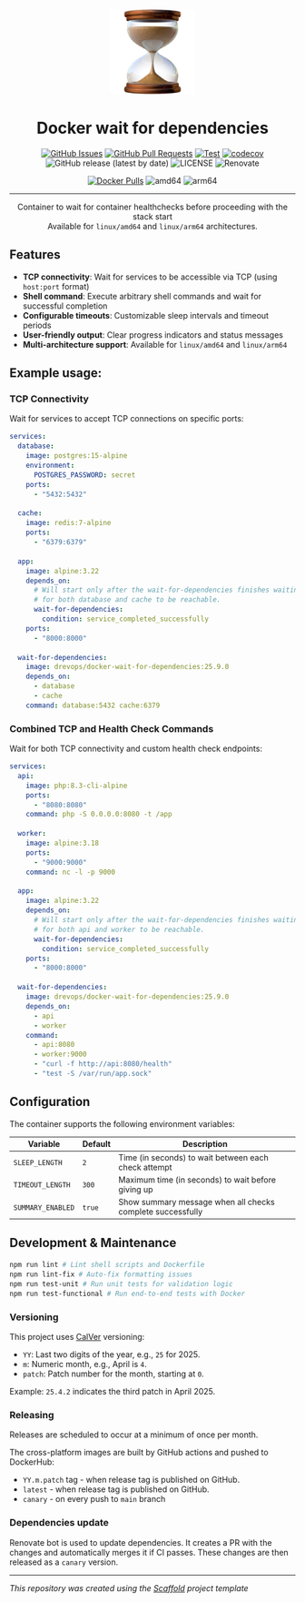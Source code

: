 <p align="center">
  <a href="" rel="noopener">
  <img width=150px height=150px src="logo.png" alt="Wait for dependencies logo"></a>
</p>

<h1 align="center">Docker wait for dependencies</h1>

<div align="center">

[![GitHub Issues](https://img.shields.io/github/issues/DrevOps/docker-wait-for-dependencies.svg)](https://github.com/DrevOps/docker-wait-for-dependencies/issues)
[![GitHub Pull Requests](https://img.shields.io/github/issues-pr/DrevOps/docker-wait-for-dependencies.svg)](https://github.com/DrevOps/docker-wait-for-dependencies/pulls)
[![Test](https://github.com/drevops/docker-wait-for-dependencies/actions/workflows/test.yml/badge.svg)](https://github.com/drevops/docker-wait-for-dependencies/actions/workflows/test.yml)
[![codecov](https://codecov.io/gh/drevops/docker-wait-for-dependencies/graph/badge.svg?token=BZK6852630)](https://codecov.io/gh/drevops/docker-wait-for-dependencies)
![GitHub release (latest by date)](https://img.shields.io/github/v/release/DrevOps/docker-wait-for-dependencies)
![LICENSE](https://img.shields.io/github/license/DrevOps/docker-wait-for-dependencies)
![Renovate](https://img.shields.io/badge/renovate-enabled-green?logo=renovatebot)

[![Docker Pulls](https://img.shields.io/docker/pulls/drevops/docker-wait-for-dependencies?logo=docker)](https://hub.docker.com/r/drevops/docker-wait-for-dependencies)
![amd64](https://img.shields.io/badge/arch-linux%2Famd64-brightgreen)
![arm64](https://img.shields.io/badge/arch-linux%2Farm64-brightgreen)

</div>

---

<p align="center">
  Container to wait for container healthchecks before proceeding with the stack start
  <br>
  Available for <code>linux/amd64</code> and <code>linux/arm64</code> architectures.
  <br>
</p>

## Features

- **TCP connectivity**: Wait for services to be accessible via TCP (using
  `host:port` format)
- **Shell command**: Execute arbitrary shell commands and wait for successful
  completion
- **Configurable timeouts**: Customizable sleep intervals and timeout periods
- **User-friendly output**: Clear progress indicators and status messages
- **Multi-architecture support**: Available for `linux/amd64` and `linux/arm64`

## Example usage:

### TCP Connectivity

Wait for services to accept TCP connections on specific ports:

```yaml
services:
  database:
    image: postgres:15-alpine
    environment:
      POSTGRES_PASSWORD: secret
    ports:
      - "5432:5432"

  cache:
    image: redis:7-alpine
    ports:
      - "6379:6379"

  app:
    image: alpine:3.22
    depends_on:
      # Will start only after the wait-for-dependencies finishes waiting
      # for both database and cache to be reachable.
      wait-for-dependencies:
        condition: service_completed_successfully
    ports:
      - "8000:8000"

  wait-for-dependencies:
    image: drevops/docker-wait-for-dependencies:25.9.0
    depends_on:
      - database
      - cache
    command: database:5432 cache:6379
```

### Combined TCP and Health Check Commands

Wait for both TCP connectivity and custom health check endpoints:

```yaml
services:
  api:
    image: php:8.3-cli-alpine
    ports:
      - "8080:8080"
    command: php -S 0.0.0.0:8080 -t /app

  worker:
    image: alpine:3.18
    ports:
      - "9000:9000"
    command: nc -l -p 9000

  app:
    image: alpine:3.22
    depends_on:
      # Will start only after the wait-for-dependencies finishes waiting
      # for both api and worker to be reachable.
      wait-for-dependencies:
        condition: service_completed_successfully
    ports:
      - "8000:8000"

  wait-for-dependencies:
    image: drevops/docker-wait-for-dependencies:25.9.0
    depends_on:
      - api
      - worker
    command:
      - api:8080
      - worker:9000
      - "curl -f http://api:8080/health"
      - "test -S /var/run/app.sock"
```

## Configuration

The container supports the following environment variables:

| Variable          | Default | Description                                                |
|-------------------|---------|------------------------------------------------------------|
| `SLEEP_LENGTH`    | `2`     | Time (in seconds) to wait between each check attempt       |
| `TIMEOUT_LENGTH`  | `300`   | Maximum time (in seconds) to wait before giving up         |
| `SUMMARY_ENABLED` | `true`  | Show summary message when all checks complete successfully |

## Development & Maintenance

```bash
npm run lint # Lint shell scripts and Dockerfile
npm run lint-fix # Auto-fix formatting issues
npm run test-unit # Run unit tests for validation logic
npm run test-functional # Run end-to-end tests with Docker
```

### Versioning

This project uses [CalVer](https://calver.org/) versioning:

- `YY`: Last two digits of the year, e.g., `25` for 2025.
- `m`: Numeric month, e.g., April is `4`.
- `patch`: Patch number for the month, starting at `0`.

Example: `25.4.2` indicates the third patch in April 2025.

### Releasing

Releases are scheduled to occur at a minimum of once per month.

The cross-platform images are built by GitHub actions and pushed to DockerHub:

- `YY.m.patch` tag - when release tag is published on GitHub.
- `latest` - when release tag is published on GitHub.
- `canary` - on every push to `main` branch

### Dependencies update

Renovate bot is used to update dependencies. It creates a PR with the changes
and automatically merges it if CI passes. These changes are then released as
a `canary` version.

---
_This repository was created using the [Scaffold](https://getscaffold.dev/)
project template_
